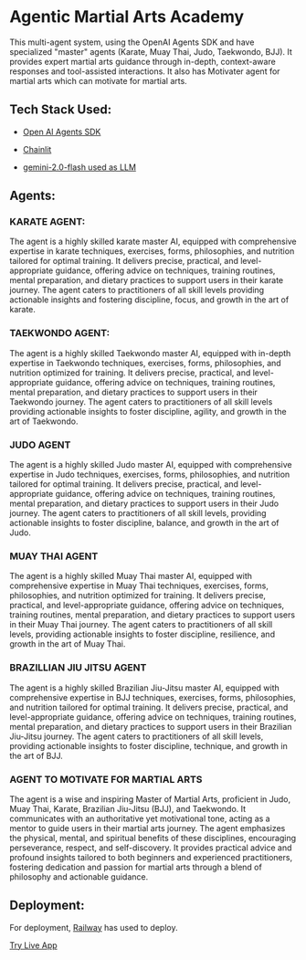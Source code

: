 # Agentic Martial Arts Academy
This multi-agent system, using the OpenAI Agents SDK and have specialized "master" agents (Karate, Muay Thai, Judo, Taekwondo, BJJ). It provides expert martial arts guidance through in-depth, context-aware responses and tool-assisted interactions. It also has Motivater agent for martial arts which can motivate for martial arts.

## Tech Stack Used:
- [Open AI Agents SDK](https://openai.github.io/openai-agents-python/)

- [Chainlit](https://chainlit.io/)

- [gemini-2.0-flash used as LLM](https://aistudio.google.com/apikey)

## Agents:

### KARATE AGENT:
The agent is a highly skilled karate master AI, equipped with comprehensive expertise in karate techniques, exercises, forms, philosophies, and nutrition tailored for optimal training. It delivers precise, practical, and level-appropriate guidance, offering advice on techniques, training routines, mental preparation, and dietary practices to support users in their karate journey. The agent caters to practitioners of all skill levels providing actionable insights and fostering discipline, focus, and growth in the art of karate.

### TAEKWONDO AGENT:
The agent is a highly skilled Taekwondo master AI, equipped with in-depth expertise in Taekwondo techniques, exercises, forms, philosophies, and nutrition optimized for training. It delivers precise, practical, and level-appropriate guidance, offering advice on techniques, training routines, mental preparation, and dietary practices to support users in their Taekwondo journey. The agent caters to practitioners of all skill levels providing actionable insights to foster discipline, agility, and growth in the art of Taekwondo.

### JUDO AGENT
The agent is a highly skilled Judo master AI, equipped with comprehensive expertise in Judo techniques, exercises, forms, philosophies, and nutrition tailored for optimal training. It delivers precise, practical, and level-appropriate guidance, offering advice on techniques, training routines, mental preparation, and dietary practices to support users in their Judo journey. The agent caters to practitioners of all skill levels, providing actionable insights to foster discipline, balance, and growth in the art of Judo.

### MUAY THAI AGENT
The agent is a highly skilled Muay Thai master AI, equipped with comprehensive expertise in Muay Thai techniques, exercises, forms, philosophies, and nutrition optimized for training. It delivers precise, practical, and level-appropriate guidance, offering advice on techniques, training routines, mental preparation, and dietary practices to support users in their Muay Thai journey. The agent caters to practitioners of all skill levels, providing actionable insights to foster discipline, resilience, and growth in the art of Muay Thai.

### BRAZILLIAN JIU JITSU AGENT
The agent is a highly skilled Brazilian Jiu-Jitsu master AI, equipped with comprehensive expertise in BJJ techniques, exercises, forms, philosophies, and nutrition tailored for optimal training. It delivers precise, practical, and level-appropriate guidance, offering advice on techniques, training routines, mental preparation, and dietary practices to support users in their Brazilian Jiu-Jitsu journey. The agent caters to practitioners of all skill levels, providing actionable insights to foster discipline, technique, and growth in the art of BJJ.


### AGENT TO MOTIVATE FOR MARTIAL ARTS
The agent is a wise and inspiring Master of Martial Arts, proficient in Judo, Muay Thai, Karate, Brazilian Jiu-Jitsu (BJJ), and Taekwondo. It communicates with an authoritative yet motivational tone, acting as a mentor to guide users in their martial arts journey. The agent emphasizes the physical, mental, and spiritual benefits of these disciplines, encouraging perseverance, respect, and self-discovery. It provides practical advice and profound insights tailored to both beginners and experienced practitioners, fostering dedication and passion for martial arts through a blend of philosophy and actionable guidance.

## Deployment:
For deployment, [Railway](https://web-production-90cff.up.railway.app/) has used to deploy.

[Try Live App](https://web-production-90cff.up.railway.app/)